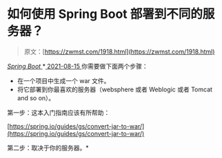 <!--yml
category: 未分类
date: 0001-01-01 00:00:00
-->

# 如何使用 Spring Boot 部署到不同的服务器？

> 原文：[https://zwmst.com/1918.html](https://zwmst.com/1918.html)

   [ *Spring Boot* ](https://zwmst.com/spring-boot)*[ <time datetime="2021-08-15T16:50:55+08:00"> 2021-08-15 </time> ](https://zwmst.com/1918.html)  你需要做下面两个步骤：

*   在一个项目中生成一个 war 文件。
*   将它部署到你最喜欢的服务器（websphere 或者 Weblogic 或者 Tomcat and so on）。

第一步：这本入门指南应该有所帮助：

[https://spring.io/guides/gs/convert-jar-to-war/](https://spring.io/guides/gs/convert-jar-to-war/)

第二步：取决于你的服务器。*